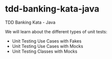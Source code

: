 # tdd-banking-kata-java
TDD Banking Kata - Java

We will learn about the different types of unit tests:

- Unit Testing Use Cases with Fakes
- Unit Testing Use Cases with Mocks
- Unit Testing Classes with Mocks
